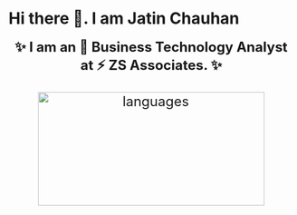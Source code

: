 # Hi there 👋. I am Jatin Chauhan
<!--
**jatinchauhann/jatinchauhann** is a  _special_ ✨ repository because its `README.md` (this file) appears on your GitHub profile.

Here are some ideas to get you started:

-  I’m currently working on ...
- 🌱 I’m currently learning ...
- 👯 I’m looking to collaborate on ...
- 🤔 I’m looking for help with ...
- 💬 Ask me about ...
- 📫 How to reach me: ...
- 😄 Pronouns: ...
-  Fun fact: ...
-->

<p align="center">

<div style="font-size:24px" align="center"><b> ✨ I am an 🔭 Business Technology Analyst at ⚡ <b>ZS Associates.</b> ✨</b>
<br>
<!--
</p>
<br> <br>
<p align="center">
    <img  src="https://komarev.com/ghpvc/?username=jatinchauhann&label=Profile+viewers+since+18-Aug-2020" alt="viewers" />
</p>
<p align="center">
    <img  src="https://github-readme-stats.vercel.app/api?username=jatinchauhann&count_private=true&show_icons=true&include_all_commits=true)" alt="summary" width="400" height="200"/>
</p>
-->
<p align="center">
    <img  src="https://github-readme-stats.vercel.app/api/top-langs/?username=jatinchauhann&layout=compact" alt="languages" width="400" height="200"/>
</p>
